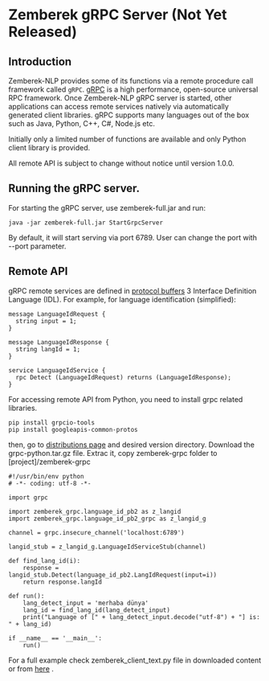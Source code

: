 Zemberek gRPC Server (Not Yet Released)
============

## Introduction

Zemberek-NLP provides some of its functions via a remote procedure call framework called `gRPC`.
[gRPC](https://grpc.io) is a high performance, open-source universal RPC framework. Once Zemberek-NLP 
gRPC server is started, other applications can access remote services natively via automatically 
generated client libraries. gRPC supports many languages out of the box such as Java, Python, C++, C#, Node.js etc.

Initially only a limited number of functions are available and only Python client library
is provided. 

All remote API is subject to change without notice until version 1.0.0.
 
## Running the gRPC server.

For starting the gRPC server, use zemberek-full.jar and run:

    java -jar zemberek-full.jar StartGrpcServer

By default, it will start serving via port 6789. User can change the port with --port parameter.

## Remote API

gRPC remote services are defined in [protocol buffers](https://developers.google.com/protocol-buffers/) 3 
Interface Definition Language (IDL). For example, for language identification (simplified):

    message LanguageIdRequest {
      string input = 1;
    }
    
    message LanguageIdResponse {
      string langId = 1;
    }
    
    service LanguageIdService {
      rpc Detect (LanguageIdRequest) returns (LanguageIdResponse);
    }

For accessing remote API from Python, you need to install grpc related libraries.

    pip install grpcio-tools
    pip install googleapis-common-protos  

then, go to [distributions page](https://drive.google.com/drive/folders/0B9TrB39LQKZWX1RSang3M1VkYjQ) and
desired version directory. 
Download the grpc-python.tar.gz file. Extrac it, copy zemberek-grpc folder to [project]/zemberek-grpc 

    #!/usr/bin/env python
    # -*- coding: utf-8 -*-
    
    import grpc

    import zemberek_grpc.language_id_pb2 as z_langid
    import zemberek_grpc.language_id_pb2_grpc as z_langid_g
    
    channel = grpc.insecure_channel('localhost:6789')
    
    langid_stub = z_langid_g.LanguageIdServiceStub(channel)
    
    def find_lang_id(i):
        response = langid_stub.Detect(language_id_pb2.LangIdRequest(input=i))
        return response.langId
    
    def run():
        lang_detect_input = 'merhaba dünya'
        lang_id = find_lang_id(lang_detect_input)
        print("Language of [" + lang_detect_input.decode("utf-8") + "] is: " + lang_id)
        
    if __name__ == '__main__':
        run() 

For a full example check zemberek_client_text.py file in downloaded content or from 
[here](https://github.com/ahmetaa/zemberek-nlp/tree/master/grpc/src/main/python) .
